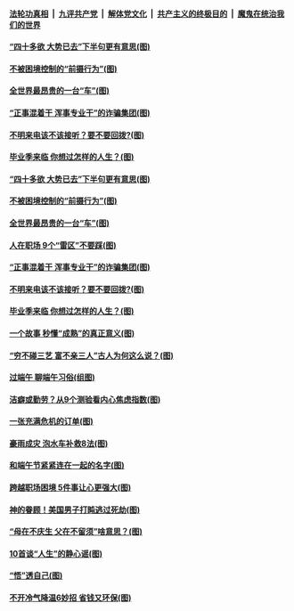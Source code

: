 

####  [法轮功真相](../../../../basic/blob/master/README.md?t=06271531) &nbsp;|&nbsp; [九评共产党](../../../../9ping.md/blob/master/README.md?t=06271531) &nbsp;|&nbsp; [解体党文化](../../../../jtdwh.md/blob/master/README.md?t=06271531)  &nbsp;|&nbsp; [共产主义的终极目的](../../../../gczydzjmd.md/blob/master/README.md?t=06271531) &nbsp;|&nbsp; [魔鬼在统治我们的世界](../../../../mgztzwmdsj.md/blob/master/README.md?t=06271531) 

#### [“四十多欲 大势已去”下半句更有意思(图)](../pages/p8/937811.md?t=06271531) 

#### [不被困境控制的“前摄行为”(图)](../pages/p8/937145.md?t=06271531) 

#### [全世界最昂贵的一台“车”(图)](../pages/p8/937477.md?t=06271531) 

#### [“正事混着干 浑事专业干”的诈骗集团(图)](../pages/p8/937732.md?t=06271531) 

#### [不明来电该不该接听？要不要回拨?(图)](../pages/p8/936929.md?t=06271531) 

#### [毕业季来临 你想过怎样的人生？(图)](../pages/p8/937661.md?t=06271531) 

#### [“四十多欲 大势已去”下半句更有意思(图)](../pages/p8/937811.md?t=06271531) 

#### [不被困境控制的“前摄行为”(图)](../pages/p8/937145.md?t=06271531) 

#### [全世界最昂贵的一台“车”(图)](../pages/p8/937477.md?t=06271531) 

#### [人在职场 9个“雷区”不要踩(图)](../pages/p8/937766.md?t=06271531) 

#### [“正事混着干 浑事专业干”的诈骗集团(图)](../pages/p8/937732.md?t=06271531) 

#### [不明来电该不该接听？要不要回拨?(图)](../pages/p8/936929.md?t=06271531) 

#### [毕业季来临 你想过怎样的人生？(图)](../pages/p8/937661.md?t=06271531) 

#### [一个故事 秒懂“成熟”的真正意义(图)](../pages/p8/936405.md?t=06271531) 

#### [“穷不碰三艺 富不亲三人”古人为何这么说？(图)](../pages/p8/937602.md?t=06271531) 

#### [过端午 聊端午习俗(组图)](../pages/p8/937246.md?t=06271531) 

#### [洁癖或勤劳？从9个测验看内心焦虑指数(图)](../pages/p8/937558.md?t=06271531) 

#### [一张充满危机的订单(图)](../pages/p8/936981.md?t=06271531) 

#### [豪雨成灾 泡水车补救8法(图)](../pages/p8/937526.md?t=06271531) 

#### [和端午节紧紧连在一起的名字(图)](../pages/p8/937448.md?t=06271531) 

#### [跨越职场困境 5件事让心更强大(图)](../pages/p8/937375.md?t=06271531) 

#### [神的眷顾！美国男子打盹逃过死劫(图)](../pages/p8/936985.md?t=06271531) 

#### [“母在不庆生 父在不留须”啥意思？(图)](../pages/p8/937234.md?t=06271531) 

#### [10首谈“人生”的静心谣(图)](../pages/p8/936965.md?t=06271531) 

#### [“悟”透自己(图)](../pages/p8/936972.md?t=06271531) 

#### [不开冷气降温6妙招 省钱又环保(图)](../pages/p8/937329.md?t=06271531) 

